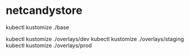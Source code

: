 # netcandystore

kubectl kustomize ./base

kubectl kustomize ./overlays/dev
kubectl kustomize ./overlays/staging
kubectl kustomize ./overlays/prod